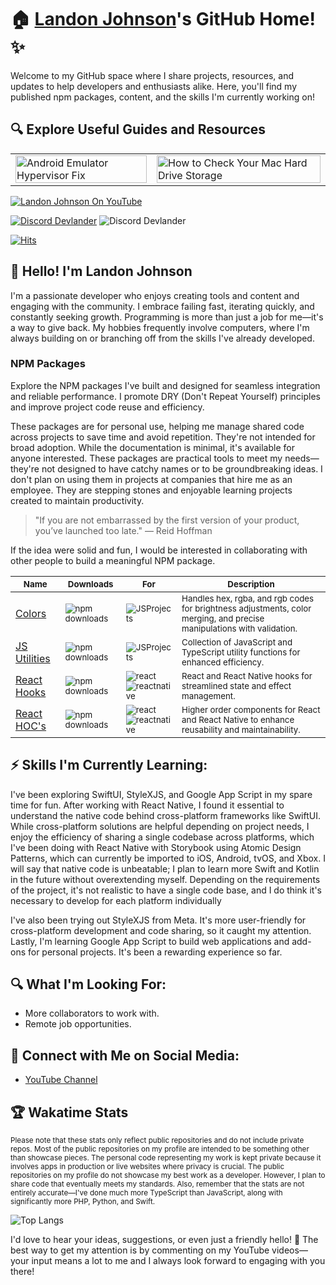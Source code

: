 # 🏠 [Landon Johnson](https://www.linkedin.com/in/landonwjohnson/)'s GitHub Home! ✨

Welcome to my GitHub space where I share projects, resources, and updates to help developers and enthusiasts alike. Here, you'll find my published npm packages, content, and the skills I'm currently working on!

## 🔍 Explore Useful Guides and Resources

<table>
  <tr>
    <td>
      <a href="https://bit.ly/how-to-fix-android-emulator-hyper-visor" target="_blank">
        <img width="100%" src="https://res.cloudinary.com/landonwebdev/image/upload/v1707770149/thumbnails/android-emulator-hypervisor-fix.png" alt="Android Emulator Hypervisor Fix" />
      </a>
    </td>
    <td>
      <a href="https://bit.ly/how-to-check-your-mac-harddrive-storage" target="_blank">
        <img width="100%" src="https://res.cloudinary.com/landonwebdev/image/upload/v1707770149/thumbnails/how-to-check-your-mac-harddrive-storage.png" alt="How to Check Your Mac Hard Drive Storage" />
      </a>
    </td>
  </tr>
</table>




<a href="https://bit.ly/landonwjohnson-on-youtube" target="_parent"><img src="https://img.shields.io/youtube/channel/views/UCSL8U9S-SurzEYi0eHpXkTg" alt="Landon Johnson On YouTube" style="max-width: 100%;" /></a>

<a href="https://bit.ly/devlander-discord-invite" target="_parent"><img alt="Discord Devlander" src="https://img.shields.io/badge/Discord-Devlander-%235865F2" /></a>
  <img alt="Discord Devlander" src="https://wakatime.com/badge/user/bd50b6c5-e0ca-4937-83b3-ab2d13adbc73.svg" />

[![Hits](https://hits.sh/github.com/landonwjohnson/landonwjohnson.svg?label=Profile%20Views)](https://hits.sh/github.com/landonwjohnson/landonwjohnson/)

## 👋 Hello! I'm Landon Johnson

I'm a passionate developer who enjoys creating tools and content and engaging with the community. I embrace failing fast, iterating quickly, and constantly seeking growth. Programming is more than just a job for me—it's a way to give back. My hobbies frequently involve computers, where I'm always building on or branching off from the skills I've already developed. 

### NPM Packages
Explore the NPM packages I've built and designed for seamless integration and reliable performance. I promote DRY (Don't Repeat Yourself) principles and improve project code reuse and efficiency.

These packages are for personal use, helping me manage shared code across projects to save time and avoid repetition. They're not intended for broad adoption. While the documentation is minimal, it's available for anyone interested. These packages are practical tools to meet my needs—they're not designed to have catchy names or to be groundbreaking ideas. I don't plan on using them in projects at companies that hire me as an employee. They are stepping stones and enjoyable learning projects created to maintain productivity.

> "If you are not embarrassed by the first version of your product, you’ve launched too late." — Reid Hoffman


 If the idea were solid and fun, I would be interested in collaborating with other people to build a meaningful NPM package.

| <sub>Name</sub>                                                      | <sub>Downloads</sub>                                                                                        | <sub>For</sub>                                                                                        | <sub>Description</sub>                                                                                                                     |
|----------------------------------------------------------------------|-------------------------------------------------------------------------------------------------------------|-------------------------------------------------------------------------------------------------------|--------------------------------------------------------------------------------------------------------------------------------------------|
| [Colors](https://devlander-colors.netlify.app)                       | <sub>![npm downloads](https://img.shields.io/npm/dm/@devlander/colors.svg)</sub>                            | <sub>![JSProjects](https://img.shields.io/badge/JSProjects-d5b931)</sub>                              | <sub>Handles hex, rgba, and rgb codes for brightness adjustments, color merging, and precise manipulations with validation.</sub>          |
| [JS Utilities](https://devlander-utils.netlify.app)                  | <sub>![npm downloads](https://img.shields.io/npm/dm/@devlander/utils.svg)</sub>                             | <sub>![JSProjects](https://img.shields.io/badge/JSProjects-d5b931)</sub>                              | <sub>Collection of JavaScript and TypeScript utility functions for enhanced efficiency.</sub>                                               |
| [React Hooks](https://devlander-react-hooks.netlify.app)             | <sub>![npm downloads](https://img.shields.io/npm/dm/@devlander/hooks.svg)</sub>                             | <sub>![react](https://img.shields.io/badge/react-8A2BE2) <br> ![reactnative](https://img.shields.io/badge/reactnative-357da1)</sub>        | <sub>React and React Native hooks for streamlined state and effect management.</sub>                                                       |
| [React HOC's](https://bit.ly/devlander-higher-order-components-github) | <sub>![npm downloads](https://img.shields.io/npm/dm/@devlander/higher-order-components.svg)</sub>           | <sub>![react](https://img.shields.io/badge/react-8A2BE2) <br> ![reactnative](https://img.shields.io/badge/reactnative-357da1)</sub>        | <sub>Higher order components for React and React Native to enhance reusability and maintainability.</sub>                                  |



## ⚡ Skills I'm Currently Learning:
I've been exploring SwiftUI, StyleXJS, and Google App Script in my spare time for fun. After working with React Native, I found it essential to understand the native code behind cross-platform frameworks like SwiftUI. While cross-platform solutions are helpful depending on project needs, I enjoy the efficiency of sharing a single codebase across platforms, which I've been doing with React Native with Storybook using Atomic Design Patterns, which can currently be imported to iOS, Android, tvOS, and Xbox. I will say that native code is unbeatable; I plan to learn more Swift and Kotlin in the future without overextending myself. Depending on the requirements of the project, it's not realistic to have a single code base, and I do think it's necessary to develop for each platform individually 

I've also been trying out StyleXJS from Meta. It's more user-friendly for cross-platform development and code sharing, so it caught my attention.
Lastly, I'm learning Google App Script to build web applications and add-ons for personal projects. It's been a rewarding experience so far.

## 🔍 What I'm Looking For:

- More collaborators to work with.
- Remote job opportunities.

## 📢 Connect with Me on Social Media:

- [YouTube Channel](https://bit.ly/47otldB)

## 🏆 Wakatime Stats
<sub> Please note that these stats only reflect public repositories and do not include private repos. Most of the public repositories on my profile are intended to be something other than showcase pieces. The personal code representing my work is kept private because it involves apps in production or live websites where privacy is crucial. The public repositories on my profile do not showcase my best work as a developer. However, I plan to share code that eventually meets my standards. Also, remember that the stats are not entirely accurate—I've done much more TypeScript than JavaScript, along with significantly more PHP, Python, and Swift.
</sub>

![Top Langs](https://github-readme-stats.vercel.app/api/top-langs/?username=landonwjohnson&layout=compact)

I'd love to hear your ideas, suggestions, or even just a friendly hello! 🚀 The best way to get my attention is by commenting on my YouTube videos—your input means a lot to me and I always look forward to engaging with you there!

